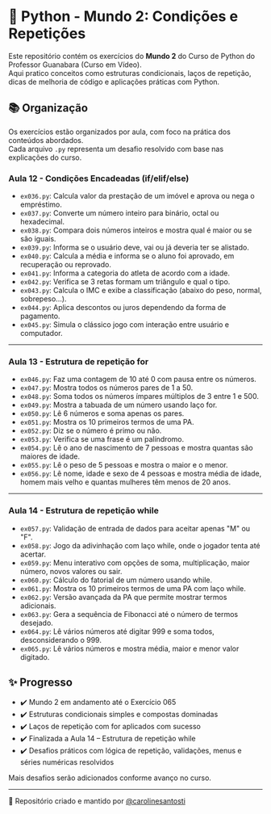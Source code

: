 # 🐍 Python - Mundo 2: Condições e Repetições

Este repositório contém os exercícios do **Mundo 2** do Curso de Python do Professor Guanabara (Curso em Vídeo).  
Aqui pratico conceitos como estruturas condicionais, laços de repetição, dicas de melhoria de código e aplicações práticas com Python.


## 📚 Organização

Os exercícios estão organizados por aula, com foco na prática dos conteúdos abordados.  
Cada arquivo `.py` representa um desafio resolvido com base nas explicações do curso.

### Aula 12 - Condições Encadeadas (if/elif/else)
- `ex036.py`: Calcula valor da prestação de um imóvel e aprova ou nega o empréstimo.
- `ex037.py`: Converte um número inteiro para binário, octal ou hexadecimal.
- `ex038.py`: Compara dois números inteiros e mostra qual é maior ou se são iguais.
- `ex039.py`: Informa se o usuário deve, vai ou já deveria ter se alistado.
- `ex040.py`: Calcula a média e informa se o aluno foi aprovado, em recuperação ou reprovado.
- `ex041.py`: Informa a categoria do atleta de acordo com a idade.
- `ex042.py`: Verifica se 3 retas formam um triângulo e qual o tipo.
- `ex043.py`: Calcula o IMC e exibe a classificação (abaixo do peso, normal, sobrepeso...).
- `ex044.py`: Aplica descontos ou juros dependendo da forma de pagamento.
- `ex045.py`: Simula o clássico jogo com interação entre usuário e computador.

---
### Aula 13 - Estrutura de repetição for
- `ex046.py`: Faz uma contagem de 10 até 0 com pausa entre os números.
- `ex047.py`: Mostra todos os números pares de 1 a 50.
- `ex048.py`: Soma todos os números ímpares múltiplos de 3 entre 1 e 500.
- `ex049.py`: Mostra a tabuada de um número usando laço for.
- `ex050.py`: Lê 6 números e soma apenas os pares.
- `ex051.py`: Mostra os 10 primeiros termos de uma PA.
- `ex052.py`: Diz se o número é primo ou não.
- `ex053.py`: Verifica se uma frase é um palíndromo.
- `ex054.py`: Lê o ano de nascimento de 7 pessoas e mostra quantas são maiores de idade.
- `ex055.py`: Lê o peso de 5 pessoas e mostra o maior e o menor.
- `ex056.py`: Lê nome, idade e sexo de 4 pessoas e mostra média de idade, homem mais velho e quantas mulheres têm menos de 20 anos.

---
### Aula 14 - Estrutura de repetição while
- `ex057.py`: Validação de entrada de dados para aceitar apenas "M" ou "F".
- `ex058.py`: Jogo da adivinhação com laço while, onde o jogador tenta até acertar.
- `ex059.py`: Menu interativo com opções de soma, multiplicação, maior número, novos valores ou sair.
- `ex060.py`: Cálculo do fatorial de um número usando while.
- `ex061.py`: Mostra os 10 primeiros termos de uma PA com laço while.
- `ex062.py`: Versão avançada da PA que permite mostrar termos adicionais.
- `ex063.py`: Gera a sequência de Fibonacci até o número de termos desejado.
- `ex064.py`: Lê vários números até digitar 999 e soma todos, desconsiderando o 999.
- `ex065.py`: Lê vários números e mostra média, maior e menor valor digitado.

## ✨ Progresso

- ✔️ Mundo 2 em andamento até o Exercício 065
- ✔️ Estruturas condicionais simples e compostas dominadas
- ✔️ Laços de repetição com for aplicados com sucesso
- ✔️ Finalizada a Aula 14 – Estrutura de repetição while
- ✔️ Desafios práticos com lógica de repetição, validações, menus e séries numéricas resolvidos

Mais desafios serão adicionados conforme avanço no curso.

---

📌 Repositório criado e mantido por [@carolinesantosti](https://github.com/carolinesantosti)
